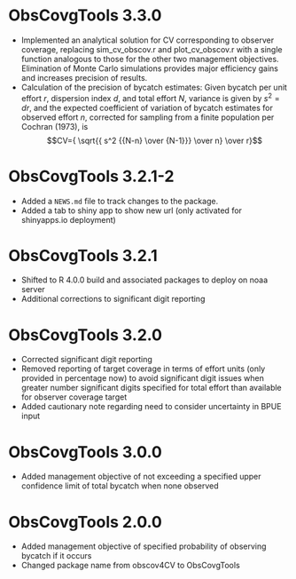 # ObsCovgTools 3.3.0

* Implemented an analytical solution for CV corresponding to observer coverage, replacing sim_cv_obscov.r and plot_cv_obscov.r with a single function analogous to those for the other two management objectives. Elimination of Monte Carlo simulations provides major efficiency gains and increases precision of results.
* Calculation of the precision of bycatch estimates:
Given bycatch per unit effort $r$, dispersion index $d$, and total effort $N$, variance is given by $s^2=dr$, 
and the expected coefficient of variation of bycatch estimates for observed effort $n$, corrected for sampling from a finite population per Cochran (1973), is 
$$CV={ \sqrt{{ s^2 {{N-n} \over {N-1}}} \over n} \over r}$$


# ObsCovgTools 3.2.1-2

* Added a `NEWS.md` file to track changes to the package.
* Added a tab to shiny app to show new url (only activated for shinyapps.io deployment)


# ObsCovgTools 3.2.1

* Shifted to R 4.0.0 build and associated packages to deploy on noaa server
* Additional corrections to significant digit reporting 


# ObsCovgTools 3.2.0

* Corrected significant digit reporting 
* Removed reporting of target coverage in terms of effort units (only provided in percentage now) to avoid significant digit issues when greater number significant digits specified for total effort than available for observer coverage target
* Added cautionary note regarding need to consider uncertainty in BPUE input


# ObsCovgTools 3.0.0

* Added management objective of not exceeding a specified upper confidence limit of total bycatch  when none observed



# ObsCovgTools 2.0.0

* Added management objective of specified probability of observing bycatch if it occurs 
* Changed package name from obscov4CV to ObsCovgTools
